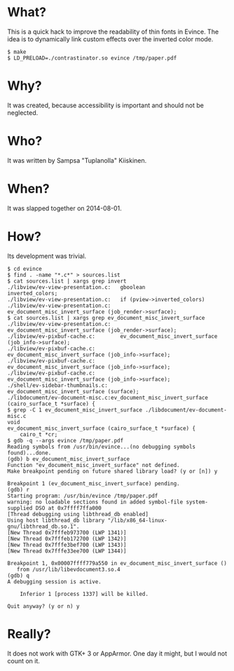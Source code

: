 # What?

This is a quick hack to improve the readability of thin fonts in Evince.
The idea is to dynamically link custom effects over the inverted color mode.

	$ make
	$ LD_PRELOAD=./contrastinator.so evince /tmp/paper.pdf

# Why?

It was created, because accessibility is important and should not be neglected.

# Who?

It was written by Sampsa "Tuplanolla" Kiiskinen.

# When?

It was slapped together on 2014-08-01.

# How?

Its development was trivial.

	$ cd evince
	$ find . -name "*.c*" > sources.list
	$ cat sources.list | xargs grep invert
	./libview/ev-view-presentation.c:	gboolean               inverted_colors;
	./libview/ev-view-presentation.c:	if (pview->inverted_colors)
	./libview/ev-view-presentation.c:		ev_document_misc_invert_surface (job_render->surface);
	$ cat sources.list | xargs grep ev_document_misc_invert_surface
	./libview/ev-view-presentation.c:		ev_document_misc_invert_surface (job_render->surface);
	./libview/ev-pixbuf-cache.c:		ev_document_misc_invert_surface (job_info->surface);
	./libview/ev-pixbuf-cache.c:			ev_document_misc_invert_surface (job_info->surface);
	./libview/ev-pixbuf-cache.c:			ev_document_misc_invert_surface (job_info->surface);
	./libview/ev-pixbuf-cache.c:			ev_document_misc_invert_surface (job_info->surface);
	./shell/ev-sidebar-thumbnails.c:		ev_document_misc_invert_surface (surface);
	./libdocument/ev-document-misc.c:ev_document_misc_invert_surface (cairo_surface_t *surface) {
	$ grep -C 1 ev_document_misc_invert_surface ./libdocument/ev-document-misc.c
	void
	ev_document_misc_invert_surface (cairo_surface_t *surface) {
		cairo_t *cr;
	$ gdb -q --args evince /tmp/paper.pdf
	Reading symbols from /usr/bin/evince...(no debugging symbols found)...done.
	(gdb) b ev_document_misc_invert_surface
	Function "ev_document_misc_invert_surface" not defined.
	Make breakpoint pending on future shared library load? (y or [n]) y

	Breakpoint 1 (ev_document_misc_invert_surface) pending.
	(gdb) r
	Starting program: /usr/bin/evince /tmp/paper.pdf
	warning: no loadable sections found in added symbol-file system-supplied DSO at 0x7ffff7ffa000
	[Thread debugging using libthread_db enabled]
	Using host libthread_db library "/lib/x86_64-linux-gnu/libthread_db.so.1".
	[New Thread 0x7fffeb973700 (LWP 1341)]
	[New Thread 0x7fffeb172700 (LWP 1342)]
	[New Thread 0x7fffe3bef700 (LWP 1343)]
	[New Thread 0x7fffe33ee700 (LWP 1344)]

	Breakpoint 1, 0x00007ffff779a550 in ev_document_misc_invert_surface ()
	   from /usr/lib/libevdocument3.so.4
	(gdb) q
	A debugging session is active.

		Inferior 1 [process 1337] will be killed.

	Quit anyway? (y or n) y

# Really?

It does not work with GTK+ 3 or AppArmor.
One day it might, but I would not count on it.
